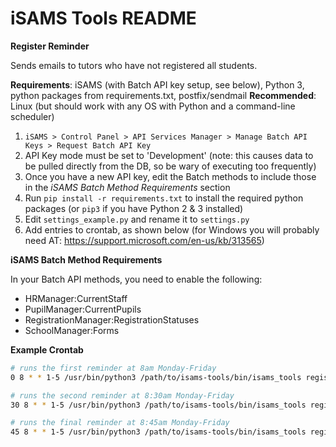 iSAMS Tools README
==================

**Register Reminder**

Sends emails to tutors who have not registered all students.

**Requirements**: iSAMS (with Batch API key setup, see below), Python 3, python packages from requirements.txt, postfix/sendmail
**Recommended**: Linux (but should work with any OS with Python and a command-line scheduler)

1. `iSAMS > Control Panel > API Services Manager > Manage Batch API Keys > Request Batch API Key`
1. API Key mode must be set to 'Development' (note: this causes data to be pulled directly from the DB, so be wary of executing too frequently)
1. Once you have a new API key, edit the Batch methods to include those in the *iSAMS Batch Method Requirements* section
1. Run `pip install -r requirements.txt` to install the required python packages (or `pip3` if you have Python 2 & 3 installed)
1. Edit `settings_example.py` and rename it to `settings.py`
1. Add entries to crontab, as shown below (for Windows you will probably need AT: https://support.microsoft.com/en-us/kb/313565)

**iSAMS Batch Method Requirements**

In your Batch API methods, you need to enable the following:

* HRManager:CurrentStaff
* PupilManager:CurrentPupils
* RegistrationManager:RegistrationStatuses
* SchoolManager:Forms

**Example Crontab**

```bash
# runs the first reminder at 8am Monday-Friday
0 8 * * 1-5 /usr/bin/python3 /path/to/isams-tools/bin/isams_tools register_reminder 1 >/dev/null 2>&1 

# runs the second reminder at 8:30am Monday-Friday
30 8 * * 1-5 /usr/bin/python3 /path/to/isams-tools/bin/isams_tools register_reminder 2 >/dev/null 2>&1 

# runs the final reminder at 8:45am Monday-Friday
45 8 * * 1-5 /usr/bin/python3 /path/to/isams-tools/bin/isams_tools register_reminder 3 >/dev/null 2>&1
```